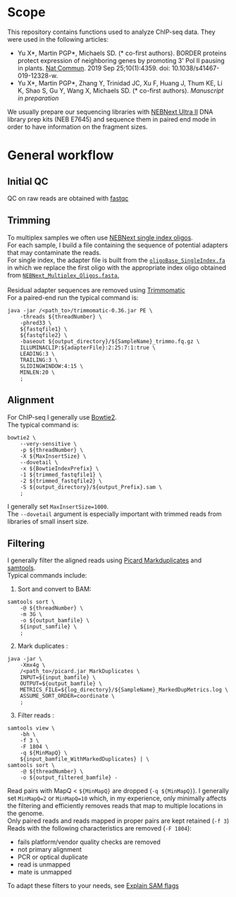 # Scope

This repository contains functions used to analyze ChIP-seq data. They were used in the following articles:  

  - Yu X\*, Martin PGP\*, Michaels SD. (\* co-first authors). BORDER proteins protect expression of neighboring genes by promoting 3' Pol II pausing in plants. [Nat Commun](https://rdcu.be/cux4Z). 2019 Sep 25;10(1):4359. doi: 10.1038/s41467-019-12328-w. 
  - Yu X\*, Martin PGP\*, Zhang Y, Trinidad JC, Xu F, Huang J, Thum KE, Li K, Shao S, Gu Y, Wang X, Michaels SD. (\* co-first authors). *Manuscript in preparation*  

We usually prepare our sequencing libraries with [NEBNext Ultra II](https://international.neb.com/products/e7645-nebnext-ultra-ii-dna-library-prep-kit-for-illumina) DNA library prep kits (NEB E7645) and sequence them in paired end mode in order to have information on the fragment sizes.

# General workflow

## Initial QC
QC on raw reads are obtained with [fastqc](https://www.bioinformatics.babraham.ac.uk/projects/fastqc/)

## Trimming
To multiplex samples we often use [NEBNext single index oligos](https://international.neb.com/tools-and-resources/selection-charts/nebnext-multiplex-oligos-selection-chart).  
For each sample, I build a file containing the sequence of potential adapters that may contaminate the reads.  
For single index, the adapter file is built from the [`oligoBase_SingleIndex.fa`](oligoBase_SingleIndex.fa) in which we replace the first oligo with the appropriate index oligo obtained from [`NEBNext_Multiplex_Oligos.fasta`.](NEBNext_Multiplex_Oligos.fasta)  
<br/>
Residual adapter sequences are removed using [Trimmomatic](http://www.usadellab.org/cms/?page=trimmomatic)  
For a paired-end run the typical command is:  

    java -jar /<path_to>/trimmomatic-0.36.jar PE \
        -threads ${threadNumber} \
        -phred33 \
        ${fastqfile1} \
        ${fastqfile2} \
        -baseout ${output_directory}/${SampleName}_trimmo.fq.gz \
        ILLUMINACLIP:${adapterFile}:2:25:7:1:true \
        LEADING:3 \
        TRAILING:3 \
        SLIDINGWINDOW:4:15 \
        MINLEN:20 \
        ;
        
## Alignment
For ChIP-seq I generally use [Bowtie2](http://bowtie-bio.sourceforge.net/bowtie2/index.shtml).  
The typical command is:  

    bowtie2 \
        --very-sensitive \
        -p ${threadNumber} \
        -X ${MaxInsertSize} \
        --dovetail \
        -x ${BowtieIndexPrefix} \
        -1 ${trimmed_fastqfile1} \
        -2 ${trimmed_fastqfile2} \
        -S ${output_directory}/${output_Prefix}.sam \
        ;

I generally set `MaxInsertSize=1000`.  
The `--dovetail` argument is especially important with trimmed reads from libraries of small insert size.

## Filtering
I generally filter the aligned reads using [Picard Markduplicates](https://broadinstitute.github.io/picard/command-line-overview.html#MarkDuplicates) and [samtools](http://www.htslib.org/).  
Typical commands include:

  1. Sort and convert to BAM:

    samtools sort \
        -@ ${threadNumber} \
        -m 3G \
        -o ${output_bamfile} \
        ${input_samfile} \
        ;


  2. Mark duplicates :

    java -jar \
        -Xmx4g \
        /<path_to>/picard.jar MarkDuplicates \
        INPUT=${input_bamfile} \
        OUTPUT=${output_bamfile} \
        METRICS_FILE=${log_directory}/${SampleName}_MarkedDupMetrics.log \
        ASSUME_SORT_ORDER=coordinate \
        ;

  3. Filter reads :

    samtools view \
        -bh \
        -f 3 \
        -F 1804 \
        -q ${MinMapQ} \
        ${input_bamfile_WithMarkedDuplicates} | \
    samtools sort \
        -@ ${threadNumber} \
        -o ${output_filtered_bamfile} -


Read pairs with MapQ < `${MinMapQ}` are dropped (`-q ${MinMapQ}`). I generally set `MinMapQ=2` or `MinMapQ=10` which, in my experience, only minimally affects the filtering and efficiently removes reads that map to multiple locations in the genome.  
Only paired reads and reads mapped in proper pairs are kept retained (`-f 3`)  
Reads with the following characteristics are removed (`-F 1804`):  

  - fails platform/vendor quality checks are removed
  - not primary alignment
  - PCR or optical duplicate
  - read is unmapped
  - mate is unmapped

To adapt these filters to your needs, see [Explain SAM flags](https://broadinstitute.github.io/picard/explain-flags.html)

